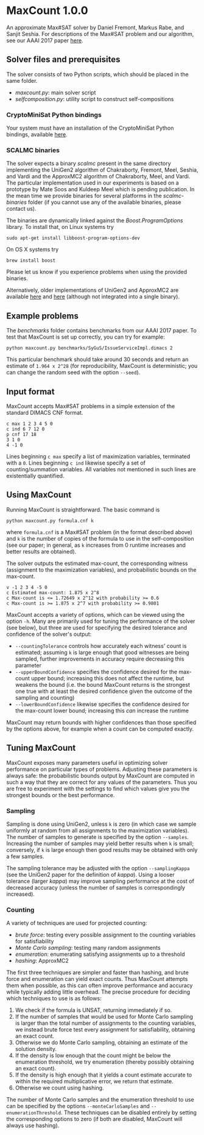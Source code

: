 # MaxCount 1.0.0
An approximate Max#SAT solver by Daniel Fremont, Markus Rabe, and Sanjit Seshia.
For descriptions of the Max#SAT problem and our algorithm, see our AAAI 2017 paper [here](https://www2.eecs.berkeley.edu/Pubs/TechRpts/2016/EECS-2016-169.html).

## Solver files and prerequisites

The solver consists of two Python scripts, which should be placed in the same folder.

* _maxcount.py_: main solver script
* _selfcomposition.py_: utility script to construct self-compositions


### CryptoMiniSat Python bindings

Your system must have an installation of the CryptoMiniSat Python bindings, available [here](https://github.com/msoos/cryptominisat/).


### SCALMC binaries

The solver expects a binary _scalmc_ present in the same directory implementing the UniGen2 algorithm of Chakraborty, Fremont, Meel, Seshia, and Vardi and the ApproxMC2 algorithm of Chakraborty, Meel, and Vardi.
The particular implementation used in our experiments is based on a prototype by Mate Soos and Kuldeep Meel which is pending publication.
In the mean time we provide binaries for several platforms in the _scalmc-binaries_ folder (if you cannot use any of the available binaries, please contact us).

The binaries are dynamically linked against the _Boost.ProgramOptions_ library.
To install that, on Linux systems try

    sudo apt-get install libboost-program-options-dev

On OS X systems try

    brew install boost

Please let us know if you experience problems when using the provided binaries. 

Alternatively, older implementations of UniGen2 and ApproxMC2 are available [here](https://bitbucket.org/kuldeepmeel/unigen) and [here](https://bitbucket.org/kuldeepmeel/approxmc) (although not integrated into a single binary). 

## Example problems
The _benchmarks_ folder contains benchmarks from our AAAI 2017 paper.
To test that MaxCount is set up correctly, you can try for example:

    python maxcount.py benchmarks/SyGuS/IssueServiceImpl.dimacs 2

This particular benchmark should take around 30 seconds and return an estimate of `1.964 x 2^28` (for reproducibility, MaxCount is deterministic; you can change the random seed with the option `--seed`).

## Input format

MaxCount accepts Max#SAT problems in a simple extension of the standard DIMACS CNF format.

	c max 1 2 3 4 5 0
	c ind 6 7 12 0
	p cnf 17 18
	3 1 0
	4 -1 0

Lines beginning `c max` specify a list of maximization variables, terminated with a `0`.
Lines beginning `c ind` likewise specify a set of counting/summation variables.
All variables not mentioned in such lines are existentially quantified.

## Using MaxCount

Running MaxCount is straightforward. The basic command is

	python maxcount.py formula.cnf k

where `formula.cnf` is a Max#SAT problem (in the format described above) and `k` is the number of copies of the formula to use in the self-composition (see our paper; in general, as `k` increases from 0 runtime increases and better results are obtained).

The solver outputs the estimated max-count, the corresponding witness (assignment to the maximization variables), and probabilistic bounds on the max-count.

	v -1 2 3 4 -5 0
	c Estimated max-count: 1.875 x 2^8
	c Max-count is <= 1.72649 x 2^12 with probability >= 0.6
	c Max-count is >= 1.875 x 2^7 with probability >= 0.9801

MaxCount accepts a variety of options, which can be viewed using the option `-h`. Many are primarily used for tuning the performance of the solver (see below), but three are used for specifying the desired tolerance and confidence of the solver's output:

* `--countingTolerance` controls how accurately each witness' count is estimated; assuming `k` is large enough that good witnesses are being sampled, further improvements in accuracy require decreasing this parameter
* `--upperBoundConfidence` specifies the confidence desired for the max-count upper bound; increasing this does not affect the runtime, but weakens the bound (i.e. the bound MaxCount returns is the strongest one true with at least the desired confidence given the outcome of the sampling and counting)
* `--lowerBoundConfidence` likewise specifies the confidence desired for the max-count lower bound; increasing this _can_ increase the runtime

MaxCount may return bounds with higher confidences than those specified by the options above, for example when a count can be computed exactly.

## Tuning MaxCount

MaxCount exposes many parameters useful in optimizing solver performance on particular types of problems.
Adjusting these parameters is always safe: the probabilistic bounds output by MaxCount are computed in such a way that they are correct for any values of the parameters.
Thus you are free to experiment with the settings to find which values give you the strongest bounds or the best performance.

### Sampling

Sampling is done using UniGen2, unless `k` is zero (in which case we sample uniformly at random from all assignments to the maximization variables).
The number of samples to generate is specified by the option `--samples`.
Increasing the number of samples may yield better results when `k` is small; conversely, if `k` is large enough then good results may be obtained with only a few samples.

The sampling tolerance may be adjusted with the option `--samplingKappa` (see the UniGen2 paper for the definition of _kappa_).
Using a looser tolerance (larger _kappa_) may improve sampling performance at the cost of decreased accuracy (unless the number of samples is correspondingly increased).

### Counting

A variety of techniques are used for projected counting:

* _brute force_: testing every possible assignment to the counting variables for satisfiability
* _Monte Carlo sampling_: testing many random assignments
* _enumeration_: enumerating satisfying assignments up to a threshold
* _hashing_: ApproxMC2

The first three techniques are simpler and faster than hashing, and brute force and enumeration can yield exact counts.
Thus MaxCount attempts them when possible, as this can often improve performance and accuracy while typically adding little overhead.
The precise procedure for deciding which techniques to use is as follows:

1. We check if the formula is UNSAT, returning immediately if so.
2. If the number of samples that would be used for Monte Carlo sampling is larger than the total number of assignments to the counting variables, we instead brute force test every assignment for satisfiability, obtaining an exact count.
3. Otherwise we do Monte Carlo sampling, obtaining an estimate of the solution density.
4. If the density is low enough that the count might be below the enumeration threshold, we try enumeration (thereby possibly obtaining an exact count).
5. If the density is high enough that it yields a count estimate accurate to within the required multiplicative error, we return that estimate.
6. Otherwise we count using hashing.

The number of Monte Carlo samples and the enumeration threshold to use can be specified by the options `--monteCarloSamples` and `--enumerationThreshold`.
These techniques can be disabled entirely by setting the corresponding options to zero (if both are disabled, MaxCount will always use hashing).